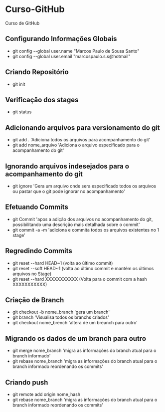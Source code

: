 # Curso-GitHub
Curso de GitHub

<h2>Configurando Informações Globais</h2>
<ul>
  <li>git config --global user.name "Marcos Paulo de Sousa Santo"</li>
  <li>git config --global user.email "marcospaulo.s.s@hotmail"</li>
</ul>

<h2>Criando Repositório</h2>
<ul>
  <li>git init</li>
</ul>

<h2>Verificação dos stages</h2>
<ul>
  <li>git status</li>
</ul>

<h2>Adicionando arquivos para versionamento do git</h2>
<ul>
  <li>git add . 'Adiciona todos os arquivos para acompanhamento do git'</li>
  <li>git add nome_arquivo 'Adiciona o arquivo especificado para o acompanhamento do git'</li>
</ul>

<h2>Ignorando arquivos indesejados para o acompanhamento do git</h2>
<ul>
  <li>git ignore 'Gera um arquivo onde sera especificado todos os arquivos ou pastar que o git pode ignorar no acompanhamento'</li>
</ul>

<h2>Efetuando Commits</h2>
<ul>
  <li>git Commit 'apos a adição dos arquivos no acompanhamento do git, possibilitando uma descrição mais detalhada sobre o commit'</li>
  <li>git commit -a -m 'adiciona e commita todos os arquivos existentes no 1 stage'</li>
</ul>

<h2>Regredindo Commits</h2>
<ul>
  <li>git reset --hard HEAD~1 (volta ao último commit)</li>
  <li>git reset --soft HEAD~1 (volta ao último commit e mantém os últimos arquivos no Stage)</li>
  <li>git reset --hard XXXXXXXXXXX (Volta para o commit com a hash XXXXXXXXXXX)</li>
</ul>

<h2>Criação de Branch</h2>
<ul>
  <li>git checkout -b nome_branch 'gera um branch'</li>
  <li>git branch 'Visualisa todos os branchs criados'</li>
  <li>git checkout nome_brench 'altera de um breanch para outro'</li>
</ul>

<h2>Migrando os dados de um branch para outro</h2>
<ul>
  <li>git merge nome_branch 'migra as informações do branch atual para o branch informado'</li>
  <li>git rebase nome_branch 'migra as informações do branch atual para o branch informado reordenando os commits'</li>
</ul>

<h2>Criando push</h2>
<ul>
  <li>git remote add origin nome_hash</li>
  <li>git rebase nome_branch 'migra as informações do branch atual para o branch informado reordenando os commits'</li>
</ul>
